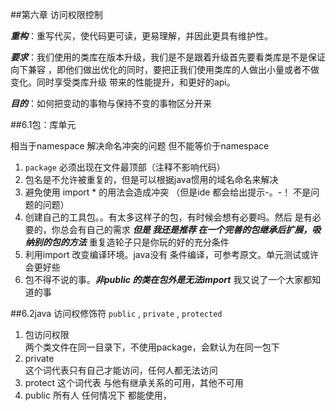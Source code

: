 ##第六章 访问权限控制

***重构***：重写代买，使代码更可读，更易理解，并因此更具有维护性。
  
***要求***：我们使用的类库在版本升级，我们是不是跟着升级首先要看类库是不是保证向下兼容
，即他们做出优化的同时，要把正我们使用类库的人做出小量或者不做变化。同时享受类库升级
带来的性能提升，和更好的api。

***目的***：如何把变动的事物与保持不变的事物区分开来

##6.1包：库单元

相当于namespace 解决命名冲突的问题 但不能等价于namespace

1. ``package`` 必须出现在文件最顶部（注释不影响代码）
2. 包名是不允许被重复的，但是可以根据java惯用的域名命名来解决
3. 避免使用 import * 的用法会造成冲突 （但是ide 都会给出提示-。-！ 不是问题的问题）
4. 创建自己的工具包。。有太多这样子的包，有时候会想有必要吗。然后 是有必要的，你总会有自己的需求
***但是 我还是推荐 在一个完善的包继承后扩展，吸纳别的包的方法*** 重复造轮子只是你玩的好的充分条件
5. 利用import 改变编译环境。java没有 条件编译，可参考原文。单元测试或许会更好些
6. 包不得不说的事。***非public 的类在包外是无法import***  我又说了一个大家都知道的事

##6.2java 访问权修饰符
``public`` , ``private`` , ``protected``

1. 包访问权限  
    两个类文件在同一目录下，不使用package，会默认为在同一包下
2. private  
    这个词代表只有自己才能访问，任何人都无法访问
3. protect
    这个词代表 与他有继承关系的可用，其他不可用
4. public
    所有人 任何情况下 都能使用，